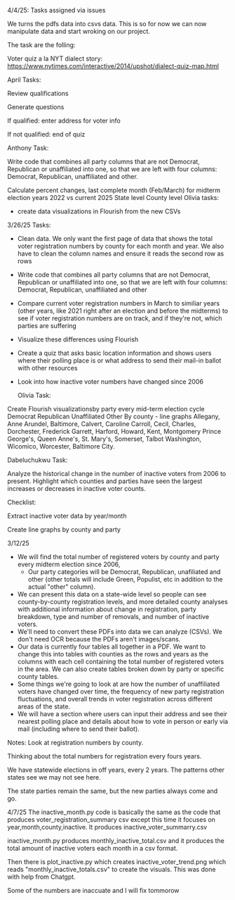 4/4/25: 
Tasks assigned via issues 

We turns the pdfs data into csvs data. This is so for now we can now manipulate data and start wroking on our project.

The task are the folling:

Voter quiz a la NYT dialect story: https://www.nytimes.com/interactive/2014/upshot/dialect-quiz-map.html

April Tasks:


Review qualifications

Generate questions

If qualified: enter address for voter info

If not qualified: end of quiz

Anthony Task:

Write code that combines all party columns that are not Democrat, Republican or unaffiliated into one, so that we are left with four columns: Democrat, Republican, unaffiliated and other.

Calculate percent changes, last complete month (Feb/March) for midterm election years 2022 vs current 2025 State level County level
Olivia tasks:
- create data visualizations in Flourish from the new CSVs 

3/26/25
Tasks: 
- Clean data. We only want the first page of data that shows the total voter registration numbers by county for each month and year. We also have to clean the column names and ensure it reads the second row as rows
- Write code that combines all party columns that are not Democrat, Republican or unaffiliated into one, so that we are left with four columns: Democrat, Republican, unaffiliated and other
- Compare current voter registration numbers in March to similiar years (other years, like 2021 right after an election and before the midterms) to see if voter registration numbers are on track, and if they're not, which parties are suffering
- Visualize these differences using Flourish
- Create a quiz that asks basic location information and shows users where their polling place is or what address to send their mail-in ballot with other resources
- Look into how inactive voter numbers have changed since 2006

  Olivia Task:

Create Flourish visualizationsby party every mid-term election cycle Democrat Republican Unaffiliated Other By county - line graphs Allegany, Anne Arundel, Baltimore, Calvert, Caroline Carroll, Cecil, Charles, Dorchester, Frederick Garrett, Harford, Howard, Kent, Montgomery Prince George's, Queen Anne's, St. Mary's, Somerset, Talbot Washington, Wicomico, Worcester, Baltimore City.

Dabeluchukwu Task:


Analyze the historical change in the number of inactive voters from 2006 to present. Highlight which counties and parties have seen the largest increases or decreases in inactive voter counts.

Checklist:

 Extract inactive voter data by year/month

 Create line graphs by county and party






3/12/25

- We will find the total number of registered voters by county and party every midterm election since 2006,
  - Our party categories will be Democrat, Republican, unafiliated and other (other totals will include Green, Populist, etc in addition to the actual "other" column).
- We can present this data on a state-wide level so people can see county-by-county registration levels, and more detailed county analyses with additional information about change in registration, party breakdown, type and number of removals, and number of inactive voters.
- We'll need to convert these PDFs into data we can analyze (CSVs). We don't need OCR because the PDFs aren't images/scans.
- Our data is currently four tables all together in a PDF. We want to change this into tables with counties as the rows and years as the columns with each cell containing the total number of registered voters in the area. We can also create tables broken down by party or specific county tables. 
- Some things we're going to look at are how the number of unaffiliated voters have changed over time, the frequency of new party registration fluctuations, and overall trends in voter registration across different areas of the state.
- We will have a section where users can input their address and see their nearest polling place and details about how to vote in person or early via mail (including where to send their ballot). 

Notes:
Look at registration numbers by county. 

Thinking about the total numbers for registration every fours years.

We have statewide elections in off years, every 2 years. The patterns other states see we may not see here.

The state parties remain the same, but the new parties always come and go.


4/7/25
The inactive_month.py code is basically the same as the code that produces voter_registration_summary csv except this time it focuses on year,month,county,inactive. It produces inactive_voter_summarry.csv

inactive_month.py produces monthly_inactive_total.csv and it produces the total amount of inactive voters each month in a csv format.

Then there is plot_inactive.py which creates inactive_voter_trend.png which reads "monthly_inactive_totals.csv" to create the visuals. This was done with help from Chatgpt.

Some of the numbers are inaccuate and I will fix tommorow

